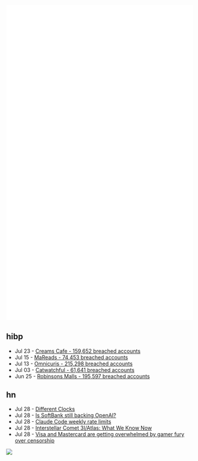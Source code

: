 ![Metrics](https://raw.githubusercontent.com/phixion/phixion/master/metrics.svg)

## hibp

<!--
for https://github.com/phixion/phixion/blob/main/.github/workflows/feeds.yml
-->
<!--START_SECTION:haveibeenpwnd-->
- Jul 23 - [Creams Cafe - 159,652 breached accounts](https://haveibeenpwned.com/Breach/CreamsCafe)
- Jul 15 - [MaReads - 74,453 breached accounts](https://haveibeenpwned.com/Breach/MaReads)
- Jul 13 - [Omnicuris - 215,298 breached accounts](https://haveibeenpwned.com/Breach/Omnicuris)
- Jul 03 - [Catwatchful - 61,641 breached accounts](https://haveibeenpwned.com/Breach/Catwatchful)
- Jun 25 - [Robinsons Malls - 195,597 breached accounts](https://haveibeenpwned.com/Breach/RobinsonsMalls)
<!--END_SECTION:haveibeenpwnd-->

## hn

<!--
for https://github.com/phixion/phixion/blob/main/.github/workflows/feeds.yml
-->
<!--START_SECTION:hn-->
- Jul 28 - [Different Clocks](https://ianto-cannon.github.io/clock.html)
- Jul 28 - [Is SoftBank still backing OpenAI?](https://www.wheresyoured.at/softbank-openai/)
- Jul 28 - [Claude Code weekly rate limits](https://news.ycombinator.com/item?id=44713757)
- Jul 28 - [Interstellar Comet 3I/Atlas: What We Know Now](https://skyandtelescope.org/astronomy-news/interstellar-comet-3i-atlas-what-we-know-now/)
- Jul 28 - [Visa and Mastercard are getting overwhelmed by gamer fury over censorship](https://www.polygon.com/news/616835/visa-mastercard-steam-itchio-campaign-adult-games)
<!--END_SECTION:hn-->

<!--
for https://yhype.me
-->
![](https://hit.yhype.me/github/profile?user_id=13013670)
